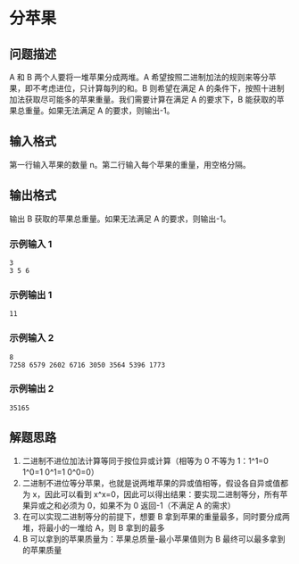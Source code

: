 # 分苹果

## 问题描述

A 和 B 两个人要将一堆苹果分成两堆。A 希望按照二进制加法的规则来等分苹果，即不考虑进位，只计算每列的和。B 则希望在满足 A 的条件下，按照十进制加法获取尽可能多的苹果重量。我们需要计算在满足 A 的要求下，B 能获取的苹果总重量。如果无法满足 A 的要求，则输出-1。

## 输入格式

第一行输入苹果的数量 n。第二行输入每个苹果的重量，用空格分隔。

## 输出格式

输出 B 获取的苹果总重量。如果无法满足 A 的要求，则输出-1。

### 示例输入 1

```
3
3 5 6
```

### 示例输出 1

```
11
```

### 示例输入 2

```
8
7258 6579 2602 6716 3050 3564 5396 1773
```

### 示例输出 2

```
35165

```

## 解题思路

1. 二进制不进位加法计算等同于按位异或计算（相等为 0 不等为 1：1^1=0 1^0=1 0^1=1 0^0=0）
2. 二进制不进位等分苹果，也就是说两堆苹果的异或值相等，假设各自异或值都为 x，因此可以看到 x^x=0，因此可以得出结果：要实现二进制等分，所有苹果异或之和必须为 0，如果不为 0 返回-1（不满足 A 的需求）
3. 在可以实现二进制等分的前提下，想要 B 拿到苹果的重量最多，同时要分成两堆，将最小的一堆给 A，则 B 拿到的最多
4. B 可以拿到的苹果质量为：苹果总质量-最小苹果值则为 B 最终可以最多拿到的苹果质量
